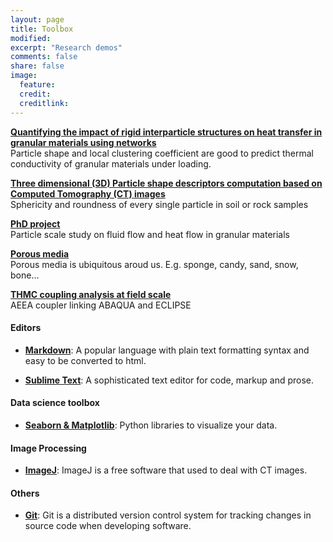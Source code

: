 ```yaml
---
layout: page
title: Toolbox
modified: 
excerpt: "Research demos"
comments: false
share: false
image:
  feature: 
  credit: 
  creditlink: 
---
```

**[Quantifying the impact of rigid interparticle structures on heat transfer in granular materials using networks](4-rigidity.md)**  
Particle shape and local clustering coefficient are good to predict thermal conductivity of granular materials under loading.

**[Three dimensional (3D) Particle shape descriptors computation based on Computed Tomography (CT) images](2-particle-shape.md)**  
Sphericity and roundness of every single particle in soil or rock samples

**[PhD project](0-phd-project.md)**  
Particle scale study on fluid flow and heat flow in granular materials

**[Porous media](1-porous-media.md)**  
Porous media is ubiquitous aroud us. E.g. sponge, candy, sand, snow, bone...

**[THMC coupling analysis at field scale](3-AEEA-coupler.md)**  
AEEA coupler linking ABAQUA and ECLIPSE





#### Editors
- **[Markdown](markdown.md)**: A popular language with plain text formatting syntax and easy to be converted to html.

- **[Sublime Text](sublime-text.md)**: A sophisticated text editor for code, markup and prose.

#### Data science toolbox
- **[Seaborn & Matplotlib](Seaborn-matplotlib.md)**: Python libraries to visualize your data.

#### Image Processing
- **[ImageJ](imagej.md)**: ImageJ is a free software that used to deal with CT images.

#### Others
- **[Git](Git.md)**: Git is a distributed version control system for tracking changes in source code when developing software.
